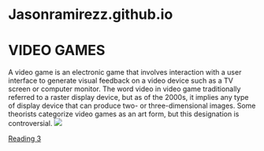 # Jasonramirezz.github.io

<html>
<body>
<h1>VIDEO GAMES</h1>
<p>A video game is an electronic game that involves interaction with a user interface to generate visual feedback on a video device such as a TV screen or computer monitor. The word video in video game traditionally referred to a raster display device, but as of the 2000s, it implies any type of display device that can produce two- or three-dimensional images. Some theorists categorize video games as an art form, but this designation is controversial.
<img src=“images/image.pdf”>
 <p><a href=".pdf">Reading 3</a></p>
</body>
</html>
